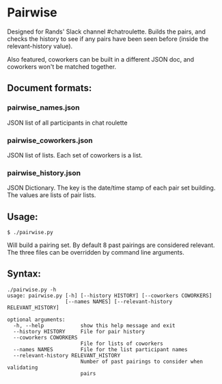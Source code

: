 # Pairwise

Designed for Rands' Slack channel #chatroulette.  Builds the pairs, and
checks the history to see if any pairs have been seen before (inside the
relevant-history value).  

Also featured, coworkers can be built in a different JSON doc, and coworkers
won't be matched together.

## Document formats:
### pairwise_names.json
JSON list of all participants in chat roulette

### pairwise_coworkers.json
JSON list of lists.  Each set of coworkers is a list.

### pairwise_history.json
JSON Dictionary.  The key is the date/time stamp of each pair set building.
The values are lists of pair lists.

## Usage:

```
$ ./pairwise.py
```

Will build a pairing set.  By default 8 past pairings are considered relevant.
The three files can be overridden by command line arguments.

## Syntax:

```
./pairwise.py -h
usage: pairwise.py [-h] [--history HISTORY] [--coworkers COWORKERS]
                   [--names NAMES] [--relevant-history RELEVANT_HISTORY]

optional arguments:
  -h, --help            show this help message and exit
  --history HISTORY     File for pair history
  --coworkers COWORKERS
                        File for lists of coworkers
  --names NAMES         File for the list participant names
  --relevant-history RELEVANT_HISTORY
                        Number of past pairings to consider when validating
                        pairs
```
